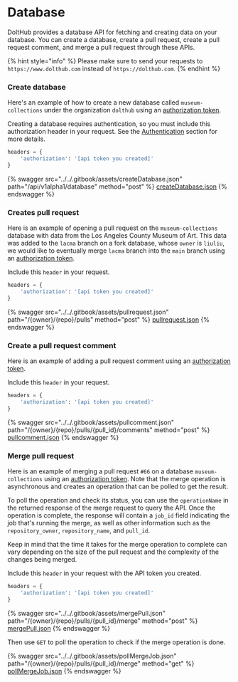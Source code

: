 # Database

DoltHub provides a database API for fetching and creating data on your database. You can create a database, create a pull request, create a pull request comment, and merge a pull request through these APIs.

{% hint style="info" %}
Please make sure to send your requests to `https://www.dolthub.com` instead of `https://dolthub.com`.
{% endhint %}

### Create database

Here's an example of how to create a new database called `museum-collections` under the organization `dolthub` using an [authorization token](authentication.md).

Creating a database requires authentication, so you must include this authorization header in your request. See the [Authentication](authentication.md) section for more details.

```python
headers = {
    'authorization': '[api token you created]'
}
```

{% swagger src="../../.gitbook/assets/createDatabase.json" path="/api/v1alpha1/database" method="post" %}
[createDatabase.json](../../.gitbook/assets/createDatabase.json)
{% endswagger %}



### Creates pull request&#x20;

Here is an example of opening a pull request on the `museum-collections` database with data from the Los Angeles County Museum of Art. This data was added to the `lacma` branch on a fork database, whose `owner` is `liuliu`, we would like to eventually merge `lacma` branch into the `main` branch using an [authorization token](authentication.md).

Include this `header` in your request.

```python
headers = {
    'authorization': '[api token you created]'
}
```

{% swagger src="../../.gitbook/assets/pullrequest.json" path="/{owner}/{repo}/pulls" method="post" %}
[pullrequest.json](../../.gitbook/assets/pullrequest.json)
{% endswagger %}



### Create a pull request comment&#x20;

Here is an example of adding a pull request comment using an [authorization token](authentication.md).

Include this `header` in your request.

```python
headers = {
    'authorization': '[api token you created]'
}
```

{% swagger src="../../.gitbook/assets/pullcomment.json" path="/{owner}/{repo}/pulls/{pull_id}/comments" method="post" %}
[pullcomment.json](../../.gitbook/assets/pullcomment.json)
{% endswagger %}



### Merge pull request&#x20;

Here is an example of merging a pull request `#66` on a database `museum-collections` using an [authorization token](authentication.md). Note that the merge operation is asynchronous and creates an operation that can be polled to get the result.

To poll the operation and check its status, you can use the `operationName` in the returned response of the merge request to query the API. Once the operation is complete, the response will contain a `job_id` field indicating the job that's running the merge, as well as other information such as the `repository_owner`, `repository_name`, and `pull_id`.

Keep in mind that the time it takes for the merge operation to complete can vary depending on the size of the pull request and the complexity of the changes being merged.&#x20;

Include this `header` in your request with the API token you created.

```python
headers = {
    'authorization': '[api token you created]'
}
```

{% swagger src="../../.gitbook/assets/mergePull.json" path="/{owner}/{repo}/pulls/{pull_id}/merge" method="post" %}
[mergePull.json](../../.gitbook/assets/mergePull.json)
{% endswagger %}

Then use `GET` to poll the operation to check if the merge operation is done.

{% swagger src="../../.gitbook/assets/pollMergeJob.json" path="/{owner}/{repo}/pulls/{pull_id}/merge" method="get" %}
[pollMergeJob.json](../../.gitbook/assets/pollMergeJob.json)
{% endswagger %}